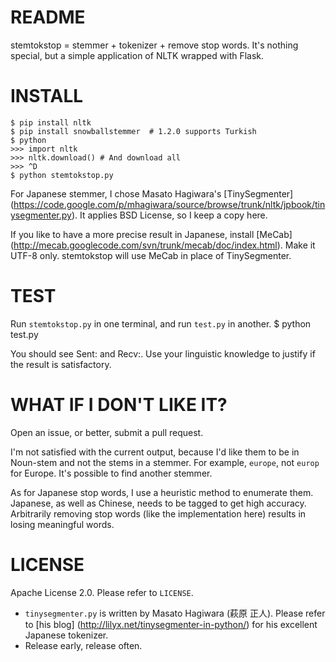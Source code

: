 README
======
stemtokstop = stemmer + tokenizer + remove stop words.  It's nothing special, but a simple application of NLTK wrapped with Flask.


INSTALL
=======
    $ pip install nltk
    $ pip install snowballstemmer  # 1.2.0 supports Turkish
    $ python
    >>> import nltk
    >>> nltk.download() # And download all
    >>> ^D
    $ python stemtokstop.py

For Japanese stemmer, I chose Masato Hagiwara's [TinySegmenter] (https://code.google.com/p/mhagiwara/source/browse/trunk/nltk/jpbook/tinysegmenter.py).  It applies BSD License, so I keep a copy here.

If you like to have a more precise result in Japanese, install [MeCab] (http://mecab.googlecode.com/svn/trunk/mecab/doc/index.html).  Make it UTF-8 only.  stemtokstop will use MeCab in place of TinySegmenter.


TEST
====
Run `stemtokstop.py` in one terminal, and run `test.py` in another.
    $ python test.py

You should see Sent: and Recv:.  Use your linguistic knowledge to justify if the result is satisfactory.


WHAT IF I DON'T LIKE IT?
========================
Open an issue, or better, submit a pull request.

I'm not satisfied with the current output, because I'd like them to be in Noun-stem and not the stems in a stemmer.  For example, `europe`, not `europ` for Europe.  It's possible to find another stemmer.

As for Japanese stop words, I use a heuristic method to enumerate them.  Japanese, as well as Chinese, needs to be tagged to get high accuracy.  Arbitrarily removing stop words (like the implementation here) results in losing meaningful words.


LICENSE
=======
Apache License 2.0.  Please refer to `LICENSE`.
* `tinysegmenter.py` is written by Masato Hagiwara (萩原 正人).  Please refer to [his blog] (http://lilyx.net/tinysegmenter-in-python/) for his excellent Japanese tokenizer.
* Release early, release often.
